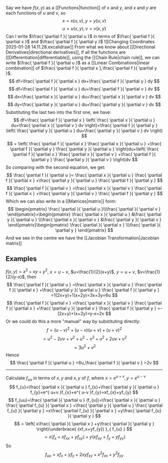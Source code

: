 Say we have $f(x,y)$ as a [[Functions|function]] of $x$ and $y$, and $x$ and $y$ are each functions of $u$ and $v$, so
$$
x=x(u,v),y=y(u,v)
$$
$$
 u=u(x,y),v=v(x,y)
$$
Can I write $\frac{ \partial f }{ \partial u }$ in terms of $\frac{ \partial f }{ \partial x }$ and $\frac{ \partial f }{ \partial y }$ 
![[Changing Coordinates 2025-01-28 14.11.28.excalidraw]]
From what we know about [[Directional Derivatives|directional derivatives]], if all the functions are [[Differentiation|differentiable]], using the [[Chain Rule|chain rule]], we can write $\frac{ \partial f }{ \partial u }$ as a [[Linear Combinations|linear combination]] of $\frac{ \partial f }{ \partial x },\frac{ \partial f }{ \partial y }$.
$$
df=\frac{ \partial f }{ \partial x } dx+\frac{ \partial f }{ \partial y } dy
$$
$$
 df=\frac{ \partial f }{ \partial u } du+\frac{ \partial f }{ \partial v } dv
$$
$$
dx=\frac{ \partial x }{ \partial u } du+\frac{ \partial x }{ \partial v } dv
$$
$$
 dy=\frac{ \partial y }{ \partial u } du+\frac{ \partial y }{ \partial v } dv
$$
Substituting the last two into the first one, we have:
$$
df=\frac{ \partial f }{ \partial x } \left( \frac{ \partial x }{ \partial u } du+\frac{ \partial x }{ \partial v } dv \right)+\frac{ \partial f }{ \partial y } \left( \frac{ \partial y }{ \partial u } du+\frac{ \partial y }{ \partial v } dv \right)
$$
$$
= \left( \frac{ \partial f }{ \partial x } \frac{ \partial x }{ \partial u } +\frac{ \partial f }{ \partial y } \frac{ \partial y }{ \partial u }  \right)du+\left( \frac{ \partial f }{ \partial x } \frac{ \partial x }{ \partial v } +\frac{ \partial f }{ \partial y } \frac{ \partial y }{ \partial v }  \right)dv
$$
So comparing with the second equation, we get:
$$
\frac{ \partial f }{ \partial u }= \frac{ \partial x }{ \partial u } \frac{ \partial f }{ \partial x } +\frac{ \partial y }{ \partial u } \frac{ \partial f }{ \partial y } 
$$
$$
 \frac{ \partial f }{ \partial v } =\frac{ \partial x }{ \partial v } \frac{ \partial f }{ \partial x } +\frac{ \partial y }{ \partial v } \frac{ \partial f }{ \partial y } 
$$
Which we can also write in a [[Matrices|matrix]] form:
$$
\begin{pmatrix}
\frac{ \partial  }{ \partial u }\\\frac{ \partial  }{ \partial v }  
\end{pmatrix}=\begin{pmatrix}
\frac{ \partial x }{ \partial u } &\frac{ \partial y }{ \partial u } \\\frac{ \partial x }{ \partial v } &\frac{ \partial y }{ \partial v } 
\end{pmatrix}\begin{pmatrix}
\frac{ \partial  }{ \partial x } \\\frac{ \partial  }{ \partial y } 
\end{pmatrix}
$$
And we see in the centre we have the [[Jacobian Transformation|Jacobian matrix]]
## Examples
$f(x,y)=x^{2}+xy+y^{2}$, $x=u-v$, $u=\frac{1}{2}(x+y)$, $y=u+v$, $v=\frac{1}{2}(y-x)$, then
$$
\frac{ \partial f }{ \partial u } =\frac{ \partial x }{ \partial u } \frac{ \partial f }{ \partial x } +\frac{ \partial y }{ \partial u } \frac{ \partial f }{ \partial y } =1(2x+y)+1(x+2y)=3x+3y=6u
$$
$$
 \frac{ \partial f }{ \partial v } =\frac{ \partial x }{ \partial v } \frac{ \partial f }{ \partial x } +\frac{ \partial y }{ \partial v } \frac{ \partial f }{ \partial y } =-(2x+y)+(x+2y)=y-x=2v
$$
Or we could do this a more "manual" way by substituting directly:
$$
f=(u-v)^{2}+(u-v)(u+v)+(u+v)^{2}
$$
$$
= u^{2}-2uv+v^{2}+u^{2}-v^{2}+u^{2}+2uv+v^{2}
$$
$$
= 3u^{2}+v^{2}
$$
Hence
$$
\frac{ \partial f }{ \partial u } =6u,\frac{ \partial f }{ \partial v } =2v
$$
___
Calculate $f_{uu}$ in terms of $x,y$ and $x,y$ of $f$, where $x=e^{ u+v },y=e^{ u-v }$
$$
f_{u}=\frac{ \partial x }{ \partial u } f_{x}+\frac{ \partial y }{ \partial u } f_{y}=e^{ u+v }f_{x}+e^{ u-v }f_{y}=xf_{x}+yf_{y}
$$
$$
f_{uu}=\frac{ \partial  }{ \partial u } (f_{u})=\frac{ \partial x }{ \partial u } \frac{ \partial f_{u} }{ \partial x } +\frac{ \partial y }{ \partial u } \frac{ \partial f_{u} }{ \partial y } =x\frac{ \partial f_{u} }{ \partial x } +y\frac{ \partial f_{u} }{ \partial y }
$$
$$
= \left( x\frac{ \partial  }{ \partial x } +y\frac{ \partial  }{ \partial y }  \right)\underbrace{ (xf_x+yf_{y})  }_{ f_{u} }
$$
$$
= x(f_{x}+xf_{xx}+yf_{xy})+y(xf_{xy}+f_{y}+yf_{yy})
$$
So
$$
f_{uu}=xf_{x}+yf_{y}+2xyf_{xy}+x^{2}f_{x x}+y^{2}f_{yy}
$$




